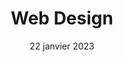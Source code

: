 ---
layout: post
title: 'Web Design'
caption: Offrez une expérience unique pour vos visiteurs
description: >
  Soignez l'organisation d'un site web et son contenu 
date: 22 janvier 2023
image: 
  path: /assets/img/services/cover-web-design-2.jpg
  srcset: 
    1920w: /assets/img/services/cover-web-design@0,5x-2.jpg
    960w:  /assets/img/services/cover-web-design@0,25x-2.jpg

links:
  - title: Plus d'informations
    url: /contact
accent_color: '#4fb1ba'
accent_image:
theme_color: '#193747'
sitemap: false
---